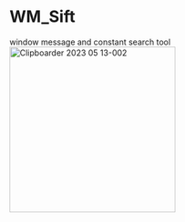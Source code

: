 # WM_Sift
window message and constant search tool
<br>
<img width="291" alt="Clipboarder 2023 05 13-002" src="https://github.com/wolfman616/WM_Sift/assets/62726599/c89ae7fe-89ce-4d94-91b9-4a89940797d0">
